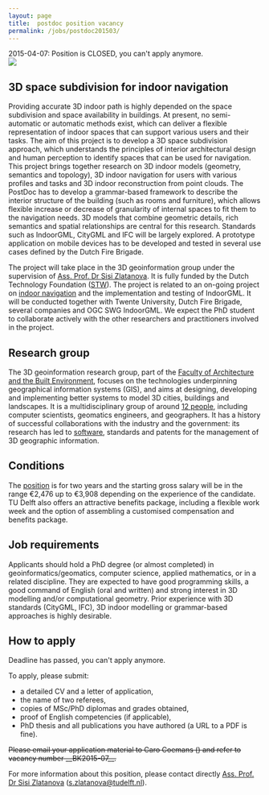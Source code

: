 ```yaml
---
layout: page
title:  postdoc position vacancy
permalink: /jobs/postdoc201503/
---
```


<div class="alert alert-danger" role="alert">2015-04-07: Position is CLOSED, you can't apply anymore.</div>

<div class="row">
  <div class="col-sm-12 hidden-xs nopadding"><img class="img-responsive" src="{{ "img.png" | prepend: site.baseurl }}"></div>
</div>


## 3D space subdivision for indoor navigation

Providing accurate 3D indoor path is highly depended on the space subdivision and space availability in buildings. At present, no semi-automatic or automatic methods exist, which can deliver a flexible representation of indoor spaces that can support various users and their tasks. The aim of this project is to develop a 3D space subdivision approach, which understands the principles of interior architectural design and human perception to identify spaces that can be used for navigation. This project brings together research on 3D indoor models (geometry, semantics and topology), 3D indoor navigation for users with various profiles and tasks and 3D indoor reconstruction from point clouds. The PostDoc has to develop a grammar-based framework to describe the interior structure of the building (such as rooms and furniture), which allows flexible increase or decrease of granularity of internal spaces to fit them to the navigation needs. 3D models that combine geometric details, rich semantics and spatial relationships are central for this research. Standards such as IndoorGML, CityGML and IFC will be largely explored. A prototype application on mobile devices has to be developed and tested in several use cases defined by the Dutch Fire Brigade. 

The project will take place in the 3D geoinformation group under the supervision of [Ass. Prof. Dr Sisi Zlatanova](http://3dgeoinfo.bk.tudelft.nl/szlatanova).
It is fully funded by the Dutch Technology Foundation ([STW](http://www.stw.nl)). The project is related to an on-going project on [indoor navigation](http://3dgeoinfo.bk.tudelft.nl/projects/indoor/) and the implementation and testing of IndoorGML. It will be conducted together with Twente University, Dutch Fire Brigade, several companies and OGC SWG IndoorGML.
We expect the PhD student to collaborate actively with the other researchers and practitioners involved in the project.


## Research group

The 3D geoinformation research group, part of the [Faculty of Architecture and the Built Environment](http://www.bk.tudelft.nl/en), focuses on the technologies underpinning geographical information systems (GIS), and aims at designing, developing and implementing better systems to model 3D cities, buildings and landscapes.
It is a multidisciplinary group of around [12 people](/about/), including computer scientists, geomatics engineers, and geographers.
It has a history of successful collaborations with the industry and the government: its research has led to [software](https://github.com/tudelft3d), standards and patents for the management of 3D geographic information.


## Conditions

The [position](http://www.tudelft.nl/en/about-tu-delft/working-at-tu-delft/jobs/academic-jobs/) is for two years and the starting gross salary will be in the range €2,476 up to €3,908 depending on the experience of the candidate. 
TU Delft also offers an attractive benefits package, including a flexible work week and the option of assembling a customised compensation and benefits package.


## Job requirements

Applicants should hold a PhD degree (or almost completed) in geoinformatics/geomatics, computer science, applied mathematics, or in a related discipline. They are expected to have good programming skills, a good command of English (oral and written) and strong interest in 3D modelling and/or computational geometry. Prior experience with 3D standards (CityGML, IFC), 3D indoor modelling or grammar-based approaches is highly desirable. 

## How to apply

<div class="alert alert-danger" role="alert">
Deadline has passed, you can't apply anymore.
</div>

To apply, please submit: 

- a detailed CV and a letter of application,
- the name of two referees,
- copies of MSc/PhD diplomas and grades obtained,
- proof of English competencies (if applicable),
- PhD thesis and all publications you have authored (a URL to a PDF is fine).

<del>
Please email your application material to Caro Coemans (<hr-bk@tudelft.nl>) and refer to vacancy number __BK2015-07__.
</del>

For more information about this position, please contact directly [Ass. Prof. Dr Sisi Zlatanova](http://3dgeoinfo.bk.tudelft.nl/szlatanova) (<s.zlatanova@tudelft.nl>). 

<!-- <div class="alert alert-warning" role="alert">
The deadline to apply is April 4th 2015 at 17:00 (Amsterdam time).
</div> -->
